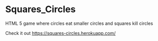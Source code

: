 # Squares_Circles
HTML 5 game where circles eat smaller circles and squares kill circles

Check it out https://squares-circles.herokuapp.com/
